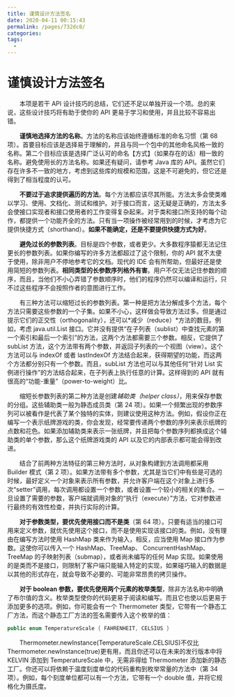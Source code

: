```yaml
---
title: 谨慎设计方法签名
date: 2020-04-11 00:15:43
permalink: /pages/732dc8/
categories:
tags:
  - 
---
```

# 谨慎设计方法签名

&emsp;&emsp;本项是若干 API 设计技巧的总结，它们还不足以单独开设一个项。总的来说，这些设计技巧将有助于使你的 API 更易于学习和使用，并且比较不容易出错。

&emsp;&emsp;**谨慎地选择方法的名称**。方法的名称应该始终遵循标准的命名习惯（第 68 项）。首要目标应该是选择易于理解的，并且与同一个包中的其他命名风格一致的名称。第二个目标应该是选择广泛认可的命名【方式】（如果存在的话）相一致的名称。避免使用长的方法名称。如果还有疑问，请参考 Java 库的 API。虽然它们存在许多不一致的地方，考虑到这些库的规模和范围，这是不可避免的，但它还是得到了相当程度的认可。

&emsp;&emsp;**不要过于追求提供遍历的方法**。每个方法都应该尽其所能。方法太多会使类难以学习、使用、文档化、测试和维护。对于接口而言，这无疑是正确的，方法太多会使接口实现者和接口使用者的工作变得复杂起来。对于类和接口所支持的每个动作，都提供一个功能齐全的方法。只有当一项操作被经常用到的时候，才考虑为它提供快捷方式（shorthand）。**如果不能确定，还是不要提供快捷方式为好**。

&emsp;&emsp;**避免过长的参数列表**。目标是四个参数，或者更少。大多数程序猿都无法记住更长的参数列表。如果你编写的许多方法都超过了这个限制，你的 API 就不太便于使用，除非用户不停地参考它的文档。现代的 IDE 会有所帮助，但最好还是使用简短的参数列表。**相同类型的长参数序列格外有害**。用户不仅无法记住参数的顺序，而且，当他们不小心弄错了参数顺序时，他们的程序仍然可以编译和运行，只不过这些程序不会按照作者的意图进行工作。

&emsp;&emsp;有三种方法可以缩短过长的参数列表。第一种是把方法分解成多个方法，每个方法只需要这些参数的一个子集。如果不小心，这样做会导致方法过多。但是通过提示它们的正交性（orthogonality），还可以*减少（reduce）*方法的数目。例如，考虑 java.util.List 接口。它并没有提供“在子列表（sublist）中查找元素的第一个索引和最后一个索引”的方法，这两个方法都需要三个参数。相反，它提供了 subList 方法，这个方法带有两个参数，并返回子列表的一个视图（view）。这个方法可以与 indexOf 或者 lastIndexOf 方法结合起来，获得期望的功能，而这两个方法都分别只有一个参数。而且，subList 方法也可以与其他任何“针对 List 实例进行操作”的方法结合起来，在子列表上执行任意的计算。这样得到的 API 就有很高的“功能-重量”（power-to-weight）比。

&emsp;&emsp;缩短长参数列表的第二种方法是创建*辅助类（helper class）*，用来保存参数的分组。这些辅助类一般为静态成员类（第 24 项）。如果一个频繁出现的参数序列可以被看作是代表了某个独特的实体，则建议使用这种方法。例如，假设你正在编写一个表示纸牌游戏的类，你会发现，经常要传递两个参数的序列来表示纸牌的点数和花色。如果添加辅助类来表示一张纸牌，并且把每个参数序列都换成这个辅助类的单个参数，那么这个纸牌游戏类的 API 以及它的内部表示都可能会得到改进。

&emsp;&emsp;结合了前两种方法特征的第三种方法时，从对象构建到方法调用都采用 Builder 模式（第 2 项）。如果方法带有多个参数，尤其是当它们中有些是可选的时候，最好定义一个对象来表示所有参数，并允许客户端在这个对象上进行多次“setter”调用，每次调用都设置一个参数，或者设置一个较小的相关的集合。一旦设置了需要的参数，客户端就调用对象的“执行（execute）”方法，它对参数进行最终的有效性检查，并执行实际的计算。

&emsp;&emsp;**对于参数类型，要优先使用接口而不是类**（第 64 项）。只要有适当的接口可用来定义参数，就优先使用这个接口，而不是使用实现该接口的类。例如，没有理由在编写方法时使用 HashMap 类来作为输入，相反，应当使用 Map 接口作为参数。这使你可以传入一个 HashMap、TreeMap、 ConcurrentHashMap、TreeMap 的子映射列表（submap），或者尚未编写的任何 Map 实现。如果使用的是类而不是接口，则限制了客户端只能输入特定的实现，如果碰巧输入的数据是以其他的形式存在，就会导致不必要的、可能非常昂贵的拷贝操作。

&emsp;&emsp;**对于 boolean 参数，要优先使用两个元素的枚举类型**，除非方法名称中明确了布尔值的含义。枚举类型使你的代码更易于阅读和编写。而且它也使以后更易于添加更多的选项。例如，你可能会有一个 Thermometer 类型，它带有一个静态工厂方法，而这个静态工厂方法的签名需要传入这个枚举的值：

```java
public enum TemperatureScale { FAHRENHEIT, CELSIUS }
```

&emsp;&emsp;Thermometer.newInstance(TemperatureScale.CELSIUS)不仅比 Thermometer.newInstance(true)更有用，而且你还可以在未来的发行版本中将 KELVIN 添加到 TemperatureScale 中，无需非得给 Thermometer 添加新的静态工厂。你还可以将依赖于温度刻度单位的代码重构到枚举常量的方法中（第 34 项）。例如，每个刻度单位都可以有一个方法，它带有一个 double 值，并将它规格化为摄氏度。

